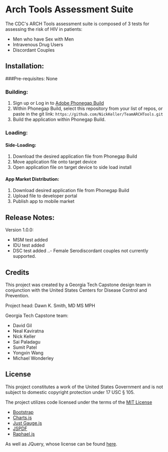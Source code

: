 # Arch Tools Assessment Suite

The CDC's ARCH Tools assessment suite is composed of 3 tests for assessing the risk of HIV in patients:

- Men who have Sex with Men
- Intravenous Drug Users
- Discordant Couples

## Installation:

###Pre-requisites: None

### Building:

1. Sign up or Log in to [Adobe Phonegap Build](https://build.phonegap.com/)
2. Within Phonegap Build, select this repository from your list of repos, or paste in the git link: ```https://github.com/NickKeller/TeamARCHTools.git```
3. Build the application within Phonegap Build.

### Loading:

#### Side-Loading:

1. Download the desired application file from Phonegap Build
2. Move application file onto target device
3. Open application file on target device to side load install

#### App Market Distribution:

1. Download desired application file from Phonegap Build
2. Upload file to developer portal
3. Publish app to mobile market

## Release Notes:

Version 1.0.0:
- MSM test added
- IDU test added
- DSC test added
..- Female Serodiscordant couples not currently supported.

## Credits

This project was created by a Georgia Tech Capstone design team in conjunction with the United States Centers for Disease Control and Prevention.

Project head: Dawn K. Smith, MD MS MPH

Georgia Tech Capstone team:
* David Gil
* Neal Kaviratna
* Nick Keller
* Sai Paladagu
* Sumit Patel
* Yongxin Wang
* Michael Wonderley

## License

This project constitutes a work of the United States Government and is not subject to domestic copyright protection under 17 USC § 105.

The project utilizes code licensed under the terms of the [MIT License](https://opensource.org/licenses/mit-license.php)
* [Bootstrap](http://v4-alpha.getbootstrap.com/about/license/)
* [Charts.js](http://www.chartjs.org/)
* [Just Gauge.js](http://justgage.com/)
* [JSPDF](https://github.com/MrRio/jsPDF)
* [Raphael.js](https://github.com/DmitryBaranovskiy/raphael)

As well as JQuery, whose license can be found [here](../js/jquery_license).
